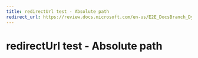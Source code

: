 ```yaml
---
title: redirectUrl test - Absolute path
redirect_url: https://review.docs.microsoft.com/en-us/E2E_DocsBranch_Dynamic/index?branch=TopicLevel-RedirectAbsoluteUrl
---
```



# redirectUrl test - Absolute path
 
